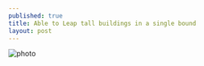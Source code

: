 ```yaml
---
published: true
title: Able to Leap tall buildings in a single bound
layout: post
---
```

![photo](http://res.cloudinary.com/dijs-design/image/upload/v1449355379/ATLTBIASB_i5fsb1.jpg)